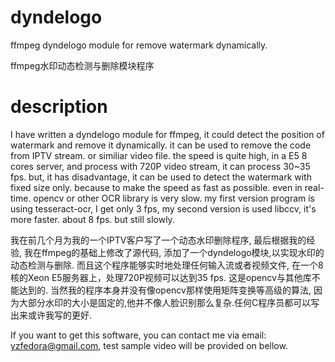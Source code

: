# dyndelogo
ffmpeg dyndelogo module for remove watermark dynamically.

ffmpeg水印动态检测与删除模块程序

# description
I have written a dyndelogo module for ffmpeg, it could detect the position of watermark and remove it dynamically. it can be used to remove the code from IPTV stream. or similiar video file. the speed is quite high, in a E5 8 cores server, and process with 720P video stream, it can process 30~35 fps. but, it has disadvantage, it can be used to detect the watermark with fixed size only. because to make the speed as fast as possible. even in real-time. opencv or other OCR library is very slow. my first version program is using tesseract-ocr, I get only 3 fps, my second version is used libccv, it's more faster. about 8 fps.  but still slowly.

我在前几个月为我的一个IPTV客户写了一个动态水印删除程序, 最后根据我的经验, 我在ffmpeg的基础上修改了源代码, 添加了一个dyndelogo模块,以实现水印的动态检测与删除. 而且这个程序能够实时地处理任何输入流或者视频文件, 在一个8核的Xeon E5服务器上，处理720P视频可以达到35 fps. 这是opencv与其他库不能达到的. 当然我的程序本身并没有像opencv那样使用矩阵变换等高级的算法, 因为大部分水印的大小是固定的,他并不像人脸识别那么复杂.任何C程序员都可以写出来或许我写的更好.

If you want to get this software, you can contact me via email: yzfedora@gmail.com, test sample video will be provided on bellow.

